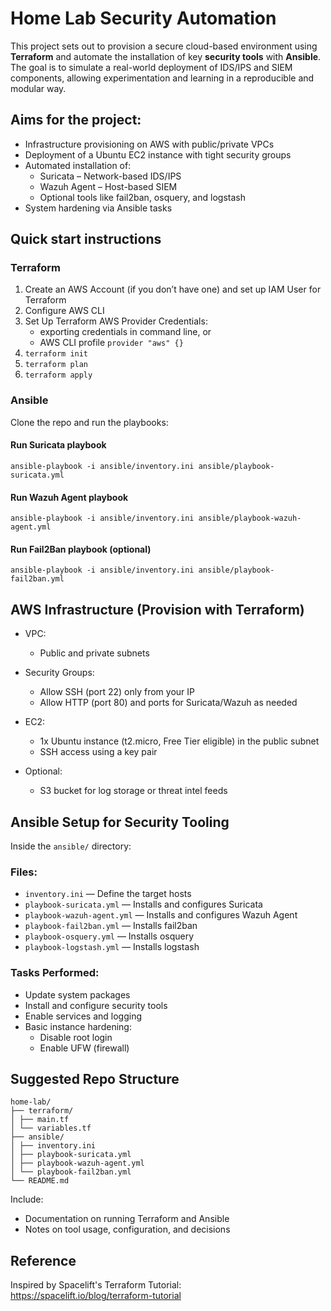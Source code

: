 # Home Lab Security Automation

This project sets out to provision a secure cloud-based environment using **Terraform** and automate the installation of key **security tools** with **Ansible**. The goal is to simulate a real-world deployment of IDS/IPS and SIEM components, allowing experimentation and learning in a reproducible and modular way.

## Aims for the project:

- Infrastructure provisioning on AWS with public/private VPCs  
- Deployment of a Ubuntu EC2 instance with tight security groups  
- Automated installation of:
  - Suricata – Network-based IDS/IPS  
  - Wazuh Agent – Host-based SIEM  
  - Optional tools like fail2ban, osquery, and logstash  
- System hardening via Ansible tasks  

## Quick start instructions

### Terraform
1. Create an AWS Account (if you don’t have one) and set up IAM User for Terraform
2. Configure AWS CLI
3. Set Up Terraform AWS Provider Credentials:
    - exporting credentials in command line, or
    - AWS CLI profile `provider "aws" {}`
5. `terraform init`
6. `terraform plan`
7. `terraform apply`


### Ansible
Clone the repo and run the playbooks:

#### Run Suricata playbook
```ansible-playbook -i ansible/inventory.ini ansible/playbook-suricata.yml```

#### Run Wazuh Agent playbook
```ansible-playbook -i ansible/inventory.ini ansible/playbook-wazuh-agent.yml```

#### Run Fail2Ban playbook (optional)
```ansible-playbook -i ansible/inventory.ini ansible/playbook-fail2ban.yml```

## AWS Infrastructure (Provision with Terraform)

- VPC:  
  - Public and private subnets  

- Security Groups:  
  - Allow SSH (port 22) only from your IP  
  - Allow HTTP (port 80) and ports for Suricata/Wazuh as needed  

- EC2:  
  - 1x Ubuntu instance (t2.micro, Free Tier eligible) in the public subnet  
  - SSH access using a key pair  

- Optional:  
  - S3 bucket for log storage or threat intel feeds  

## Ansible Setup for Security Tooling

Inside the `ansible/` directory:

### Files:
- `inventory.ini` — Define the target hosts  
- `playbook-suricata.yml` — Installs and configures Suricata  
- `playbook-wazuh-agent.yml` — Installs and configures Wazuh Agent  
- `playbook-fail2ban.yml` — Installs fail2ban  
- `playbook-osquery.yml` — Installs osquery  
- `playbook-logstash.yml` — Installs logstash  

### Tasks Performed:
- Update system packages  
- Install and configure security tools  
- Enable services and logging  
- Basic instance hardening:  
  - Disable root login  
  - Enable UFW (firewall)  

## Suggested Repo Structure

```
home-lab/
├── terraform/
│ ├── main.tf
│ └── variables.tf
├── ansible/
│ ├── inventory.ini
│ ├── playbook-suricata.yml
│ ├── playbook-wazuh-agent.yml
│ └── playbook-fail2ban.yml
└── README.md
```

Include:  
- Documentation on running Terraform and Ansible  
- Notes on tool usage, configuration, and decisions  

## Reference

Inspired by Spacelift's Terraform Tutorial:  
https://spacelift.io/blog/terraform-tutorial